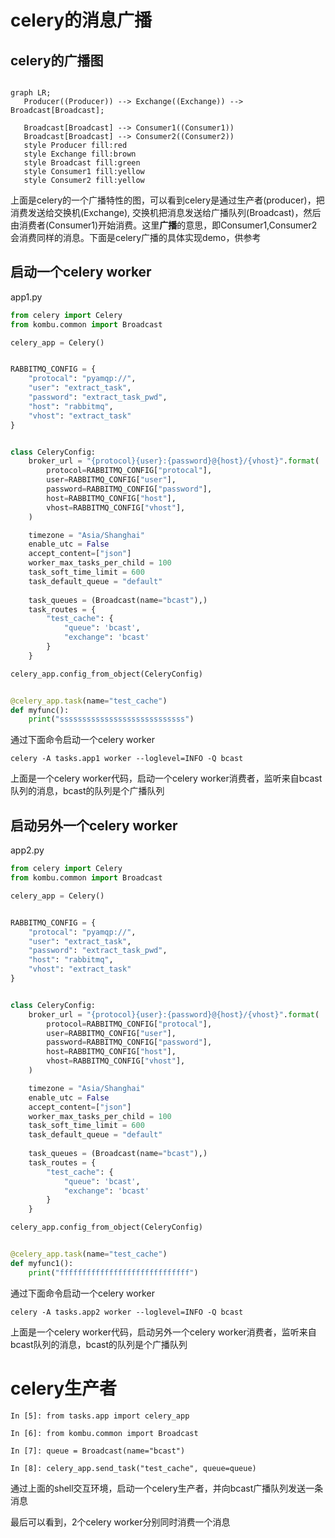 # celery的消息广播
## celery的广播图
```mermaid

graph LR;
   Producer((Producer)) --> Exchange((Exchange)) --> Broadcast[Broadcast];

   Broadcast[Broadcast] --> Consumer1((Consumer1))
   Broadcast[Broadcast] --> Consumer2((Consumer2))
   style Producer fill:red
   style Exchange fill:brown
   style Broadcast fill:green
   style Consumer1 fill:yellow
   style Consumer2 fill:yellow
```
上面是celery的一个广播特性的图，可以看到celery是通过生产者(producer)，把消费发送给交换机(Exchange), 交换机把消息发送给广播队列(Broadcast)，然后由消费者(Consumer1)开始消费。这里**广播**的意思，即Consumer1,Consumer2会消费同样的消息。下面是celery广播的具体实现demo，供参考



## 启动一个celery worker
app1.py
```python
from celery import Celery
from kombu.common import Broadcast

celery_app = Celery()


RABBITMQ_CONFIG = {
    "protocal": "pyamqp://",
    "user": "extract_task",
    "password": "extract_task_pwd",
    "host": "rabbitmq",
    "vhost": "extract_task"
}


class CeleryConfig:
    broker_url = "{protocol}{user}:{password}@{host}/{vhost}".format(
        protocol=RABBITMQ_CONFIG["protocal"],
        user=RABBITMQ_CONFIG["user"],
        password=RABBITMQ_CONFIG["password"],
        host=RABBITMQ_CONFIG["host"],
        vhost=RABBITMQ_CONFIG["vhost"],
    )

    timezone = "Asia/Shanghai"
    enable_utc = False
    accept_content=["json"]
    worker_max_tasks_per_child = 100
    task_soft_time_limit = 600
    task_default_queue = "default"
    
    task_queues = (Broadcast(name="bcast"),)
    task_routes = {
        "test_cache": {
            "queue": 'bcast',
            "exchange": 'bcast'
        }
    }

celery_app.config_from_object(CeleryConfig)


@celery_app.task(name="test_cache")
def myfunc():
    print("ssssssssssssssssssssssssssss")

```
通过下面命令启动一个celery worker
```shell
celery -A tasks.app1 worker --loglevel=INFO -Q bcast
```
上面是一个celery worker代码，启动一个celery worker消费者，监听来自bcast队列的消息，bcast的队列是个广播队列



## 启动另外一个celery worker
app2.py
```python
from celery import Celery
from kombu.common import Broadcast

celery_app = Celery()


RABBITMQ_CONFIG = {
    "protocal": "pyamqp://",
    "user": "extract_task",
    "password": "extract_task_pwd",
    "host": "rabbitmq",
    "vhost": "extract_task"
}


class CeleryConfig:
    broker_url = "{protocol}{user}:{password}@{host}/{vhost}".format(
        protocol=RABBITMQ_CONFIG["protocal"],
        user=RABBITMQ_CONFIG["user"],
        password=RABBITMQ_CONFIG["password"],
        host=RABBITMQ_CONFIG["host"],
        vhost=RABBITMQ_CONFIG["vhost"],
    )

    timezone = "Asia/Shanghai"
    enable_utc = False
    accept_content=["json"]
    worker_max_tasks_per_child = 100
    task_soft_time_limit = 600
    task_default_queue = "default"
    
    task_queues = (Broadcast(name="bcast"),)
    task_routes = {
        "test_cache": {
            "queue": 'bcast',
            "exchange": 'bcast'
        }
    }

celery_app.config_from_object(CeleryConfig)


@celery_app.task(name="test_cache")
def myfunc1():
    print("fffffffffffffffffffffffffffff")

```
通过下面命令启动一个celery worker
```shell
celery -A tasks.app2 worker --loglevel=INFO -Q bcast
```
上面是一个celery worker代码，启动另外一个celery worker消费者，监听来自bcast队列的消息，bcast的队列是个广播队列



# celery生产者
```shell
In [5]: from tasks.app import celery_app

In [6]: from kombu.common import Broadcast

In [7]: queue = Broadcast(name="bcast")

In [8]: celery_app.send_task("test_cache", queue=queue)
```
通过上面的shell交互环境，启动一个celery生产者，并向bcast广播队列发送一条消息

最后可以看到，2个celery worker分别同时消费一个消息